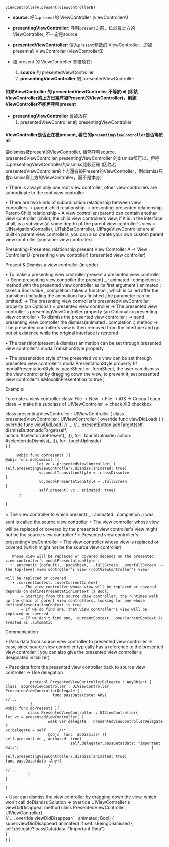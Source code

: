 ```
viewControllerA.present(viewControllerB)
```
- **source**: 呼叫`present`的 ViewController (viewControllerA)
- **presentingViewController**: 呼叫`present`之前，位於最上方的 ViewController, 不一定是source
- **presentedViewController**: 傳入`present`參數的 ViewController，即被 present 的 ViewController (viewControllerB)

- 被 present 的 ViewController 會被放在:
  1. **source** 的 presentedViewController
  2. **presentingViewController** 的 presentedViewController
#### 如果ViewController 的 presentedViewController 不等於nil (即該ViewController的上方已經有被Present的ViewController)，則該ViewController不能再呼叫present
- **presentingViewController** 會被放在:
  1. presentedViewController 的 presentingViewController
#### ViewController是否正在被present, 看它的`presentingViewController`是否等於nil
要dismiss被present的ViewController, 雖然呼叫source, presentedViewController, presentingViewController 的dismiss都可以，但呼叫presentingViewController的dismiss比較正確 (因為若presentedViewController的上方還有被Present的ViewController，則dismiss只會dismiss齊上方的ViewController，而不是本身)

• There is always only one root view controller, other view controllers are subordinate to the root view controller



• There are two kinds of subordination relationship between view controllers → parent-child relationship 
                                                                                                                                                                → presenting-presented relationship
Parent-Child relationship 
 • A view controller (parent) can contain another view controller (child), the child view controller's view, if it is in the interface at all, is a subview (at 
   some depth) of the parent view controller's view
• UINavigationController, UITabBarController, UIPageViewController are all built-in parent view controllers, you can also create your own custom 
   parent view controller (container view controller)
                                                      
Presenting-Presented relationship
                                                                                           present 
          View Controller A                  →            View Controller B
 (presenting view controller)                    (presented view controller)

Present & Dismiss a view controller (in code)

• To make a presenting view controller present a presented view controller :
   → Send presenting view controller the present( _ : animated : completion :) method with the presented view controller as its first argument 
        ( animated : takes a Bool value , completion: takes a function , which is called after the transition (including the animation) has finished ,the parameter can be omitted)
   → The presenting view controller's presentedViewController property (an Optional) =  presented view controller
   → The presented view controller's presentingViewController property (an Optional) = presenting view controller
• To dismiss the presented view controller :
   → send presenting view controller the dismiss(animated : completion :) method 
   → The presented controller's view is then removed from the interface and go out of existence while the original interface is restored 

• The transition(present & dismiss) animation can be set through presented view controller's modalTransitionStyle property

• The presentation style of the presented vc's view can be set through presented view controller's modalPresentationStyle  property
   (If modalPresentationStyle is .pageSheet or .formSheet, the user can dismiss the view controller by dragging down the view, 
     to prevent it, set presented view controller's  isModalInPresentation to true )
  
Example: 

To create a view controller class: File -> New -> File -> iOS -> Cocoa Touch class -> make it a subclass of UIViewController ->  check XIB checkbox

 class  presentingViewController : UIViewController {                                          class  presentedViewController : UIViewController {
        override func viewDidLoad( ) {                                                                                            override func viewDidLoad{
                    // ...                                                                                                                                                 //...
                presentButton.addTarget(self,                                                                                           dismissButton.addTarget(self,   
                 action: #selector(doPresent(_ :)), for: .touchUpInside)                                       action: #selector(doDismiss(_ :)), for: .touchUpInside)    
          }                                                                                                                                                           }

         @objc func doPresent( ){                                                                                                       @objc func doDismiss( ){
                  let vc = presentedViewController( )                                                                                self.presentingViewController?.dismiss(animated: true)
                   vc.modalTransitionStyle = .crossDissolve                                                          }
                   vc.modalPresentationStyle = .fullScreen                                                   }
                   self.present( vc , animated: true)
          }
  }

⭐️ The view controller to which present( _ : animated : completion :) was sent is called the source view controller 
⭐️ The view controller whose view will be replaced or covered by the presented view controller's view might not be the source view controller !
⭐️ Presented view controller's presentingViewController = The view controller whose view is replaced or covered (which might not be the source view controller) 
                                                                                                                                                                                                              
       Whose view will be replaced or covered depends on the presented view controller's modalPresentationStyle :
      • .automatic (default), .pageSheet,  .fullScreen, .overfullScreen  → The top-level view controller's view (rootViewController's view)
                                                                                                                                                       will be replaced or covered
       • .currentContext, .overCurrentContext 
           → The view controller whose view will be replaced or covered depends on definesPresentationContext (a Bool)
           → Starting from the source view controller, the runtimes walk up the chain of parent view controllers, looking for one whose  definesPresentationContext is true
           → If we do find one, that view controller's view will be replaced or covered
           → If we don't find one, .currentContext, .overCurrentContext is treated as .automatic

Communication 

• Pass data from source view controller to presented view controller 
    → easy, since source view controller typically has a reference to the presented view controller ( you can also give the presented view controller a 
          designated initializer)

• Pass data from the presented view controller back to source view controller 
   → Use delegation 
                                      
               protocol PresentedViewControllerDelegate : AnyObject {                                              class  SourceViewController : UIViewController, PresentedViewControllerDelegate {
                         func passData(data: Any)                                                                                                                                   //...
               }                                                                                                                                                                                      @objc func doPresent( ){   
              class PresentedViewController : UIViewController{                                                                                   let vc = presentedViewController( )       
                       weak var delegate : PresentedViewControllerDelegate ?                                                              vc.delegate = self      //*
                       @objc  func  doDismiss( ){                                                                                                                                 self.present( vc , animated: true)
                                 self.delegate?.passData(data: "Important Data")                                                           }
                                self.presentingViewController?.dismiss(animated: true)                                           func passData(data :Any){
                       }                                                                                                                                                                                           // ...
              }                                                                                                                                                                                       }           
								                                                                                                                                       }
								
• User can dismiss the view controller by dragging down the view, which won't call doDismiss
   Solution → override UIViewController's viewDidDisappear method 
     class PresentedViewController : UIViewController{  
            // ....
                override viewDidDisappear( _ animated: Bool) {
                   super.viewDidDisappear( animated) 
                   if  self.isBeingDismissed {
                             self.delegate?.passData(data: "Important Data")       
                  }         
          }
    }      


          

